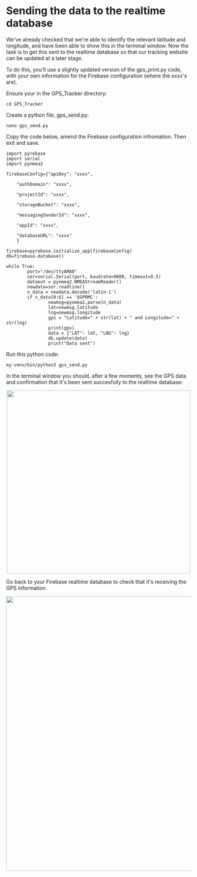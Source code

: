 # Sending the data to the realtime database

We've already checked that we're able to identify the relevant latitude and longitude, and have been able to show this in the terminal window. Now the task is to get this sent to the realtime database so that our tracking website can be updated at a later stage. 

To do this, you'll use a slightly updated version of the gps_print.py code, with your own information for the Firebase configuration (where the xxxx's are).

Ensure your in the GPS_Tracker directory:

`
cd GPS_Tracker
`

Create a python file, gps_send.py: 

`
nano gps_send.py
`

Copy the code below, amend the Firebase configuration infromation. Then exit and save.

```
import pyrebase
import serial
import pynmea2

firebaseConfig={"apiKey": "xxxx",

    "authDomain": "xxxx",

    "projectId": "xxxx",

    "storageBucket": "xxxx",

    "messagingSenderId": "xxxx",

    "appId": "xxxx",

    "databaseURL": "xxxx"
    }

firebase=pyrebase.initialize_app(firebaseConfig)
db=firebase.database()

while True:
        port="/dev/ttyAMA0"
        ser=serial.Serial(port, baudrate=9600, timeout=0.5)
        dataout = pynmea2.NMEAStreamReader()
        newdata=ser.readline()
        n_data = newdata.decode('latin-1')
        if n_data[0:6] == '$GPRMC':
                newmsg=pynmea2.parse(n_data)
                lat=newmsg.latitude
                lng=newmsg.longitude
                gps = "Latitude=" + str(lat) + " and Longitude=" + str(lng)
                print(gps)
                data = {"LAT": lat, "LNG": lng}
                db.update(data)
                print("Data sent")
```
Run this python code: 

`
my-venv/bin/python3 gps_send.py
`

In the terminal window you should, after a few moments, see the GPS data and confirmation that it's been sent succesfully to the realtime database:

<p align="center">
<img src="./Images/Sent_data.png" width="500">
</p>

Go back to your Firebase realtime database to check that it's receiving the GPS information. 

<p align="center">
<img src="./Images/Realtime_database.png" width="750">
</p>

